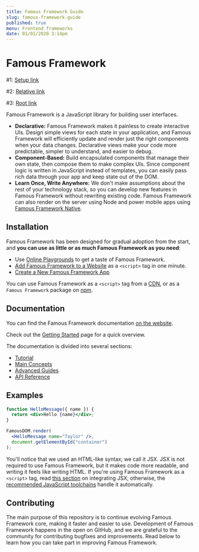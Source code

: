 ```yaml
---
title: Famous Framework Guide
slug: famous-framework-guide
published: true
menu: Frontend frameworks
date: 01/01/2020 3:14pm
---
```


# Famous Framework

#1:
[Setup link](Setup/example.md)

#2:
[Relative link](./README.md)

#3:
[Root link](../README/.md)

Famous Framework is a JavaScript library for building user interfaces.

- **Declarative:** Famous Framework makes it painless to create interactive UIs. Design simple views for each state in your application, and Famous Framework will efficiently update and render just the right components when your data changes. Declarative views make your code more predictable, simpler to understand, and easier to debug.
- **Component-Based:** Build encapsulated components that manage their own state, then compose them to make complex UIs. Since component logic is written in JavaScript instead of templates, you can easily pass rich data through your app and keep state out of the DOM.
- **Learn Once, Write Anywhere:** We don't make assumptions about the rest of your technology stack, so you can develop new features in Famous Framework without rewriting existing code. Famous Framework can also render on the server using Node and power mobile apps using [Famous Framework Native](https://Famousnative.dev/).

## Installation

Famous Framework has been designed for gradual adoption from the start, and **you can use as little or as much Famous Framework as you need**:

- Use [Online Playgrounds](https://famousjs.org) to get a taste of Famous Framework.
- [Add Famous Framework to a Website](https://famousjs.org) as a `<script>` tag in one minute.
- [Create a New Famous Framework App](https://famousjs.org)

You can use Famous Framework as a `<script>` tag from a [CDN](https://famousjs.org/docs/cdn-links.html), or as a `Famous Framework` package on [npm](https://www.npmjs.com/package/famous).

## Documentation

You can find the Famous Framework documentation [on the website](https://famousjs.org/docs).

Check out the [Getting Started](https://famousjs.org/docs/getting-started.html) page for a quick overview.

The documentation is divided into several sections:

- [Tutorial](https://famousjs.org/tutorial/tutorial.html)
- [Main Concepts](https://famousjs.org/docs/hello-world.html)
- [Advanced Guides](https://famousjs.org/docs/jsx-in-depth.html)
- [API Reference](https://famousjs.org/docs/react-api.html)

## Examples

```jsx
function HelloMessage({ name }) {
  return <div>Hello {name}</div>;
}

FamousDOM.render(
  <HelloMessage name="Taylor" />,
  document.getElementById("container")
);
```

You'll notice that we used an HTML-like syntax; we call it JSX. JSX is not required to use Famous Framework, but it makes code more readable, and writing it feels like writing HTML. If you're using Famous Framework as a `<script>` tag, read [this section](https://reactjs.org/docs/add-react-to-a-website.html#optional-try-react-with-jsx) on integrating JSX; otherwise, the [recommended JavaScript toolchains](https://reactjs.org/docs/create-a-new-react-app.html) handle it automatically.

## Contributing

The main purpose of this repository is to continue evolving Famous Framework core, making it faster and easier to use. Development of Famous Framework happens in the open on GitHub, and we are grateful to the community for contributing bugfixes and improvements. Read below to learn how you can take part in improving Famous Framework.
